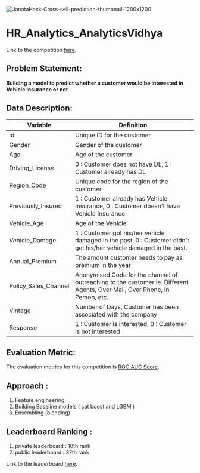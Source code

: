 ![JanataHack-Cross-sell-prediction-thumbnail-1200x1200](https://datahack-prod.s3.ap-south-1.amazonaws.com/__sized__/contest_cover/cover_5-thumbnail-1200x1200.png)

# HR_Analytics_AnalyticsVidhya

Link to the competition [here](https://datahack.analyticsvidhya.com/contest/janatahack-cross-sell-prediction/).

## Problem Statement:

**Building a model to predict whether a customer would be interested in Vehicle Insurance or not**

## Data Description:


| __Variable__ | __Definition__ |
|-------------|------------|
| id         | Unique ID for the customer     |
| Gender         | Gender of the customer     |
| Age         | Age of the customer     |
| Driving_License         | 0 : Customer does not have DL, 1 : Customer already has DL     |
| Region_Code        | Unique code for the region of the customer     |
| Previously_Insured        | 1 : Customer already has Vehicle Insurance, 0 : Customer doesn't have Vehicle Insurance     |
| Vehicle_Age         | Age of the Vehicle     |
| Vehicle_Damage         | 1 : Customer got his/her vehicle damaged in the past. 0 : Customer didn't get his/her vehicle damaged in the past.    |
| Annual_Premium         | The amount customer needs to pay as premium in the year     |
| Policy_Sales_Channel         | Anonymised Code for the channel of outreaching to the customer ie. Different Agents, Over Mail, Over Phone, In Person, etc.     |
| Vintage        | Number of Days, Customer has been associated with the company     |
| Response        | 1 :  Customer is interested, 0 : Customer is not interested     |

## Evaluation Metric:
The evaluation metrics for this competition is [ROC AUC Score](http://scikit-learn.org/stable/modules/generated/sklearn.metrics.roc_auc_score.html).	

## Approach :
1. Feature engineering
2. Building Baseline models ( cat boost and LGBM ) 
3. Ensembling (blending)

## Leaderboard Ranking :
1. private leaderboard : 10th rank
2. public leaderboard : 37th rank 

Link to the leaderboard [here](https://datahack.analyticsvidhya.com/contest/janatahack-cross-sell-prediction/#LeaderBoard).
